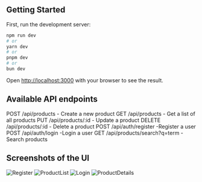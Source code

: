 
## Getting Started

First, run the development server:

```bash
npm run dev
# or
yarn dev
# or
pnpm dev
# or
bun dev
```

Open [http://localhost:3000](http://localhost:3000) with your browser to see the result.

## Available API endpoints 

POST /api/products - Create a new product
GET /api/products - Get a list of all products
PUT /api/products/:id - Update a product
DELETE /api/products/:id - Delete a product
POST /api/auth/register -Register a user
POST /api/auth/login -Login a user
GET  /api/products/search?q=term -Search products



## Screenshots of the UI 

![Register](https://github.com/user-attachments/assets/e1e519a0-3779-4aba-a1e5-57004dac1648)
![ProductList](https://github.com/user-attachments/assets/0af2e753-575d-40d3-a187-6af5b45b65e5)
![Login](https://github.com/user-attachments/assets/db05b47e-f02c-4c18-82c6-3555f5a09096)
![ProductDetails](https://github.com/user-attachments/assets/ab99d92d-3f23-48ea-934b-2e5f2efac403)
